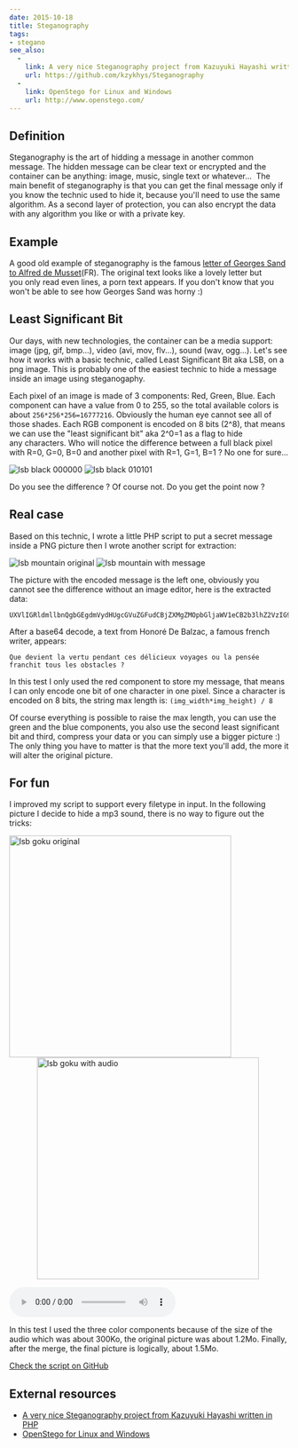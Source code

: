 ```yaml
---
date: 2015-10-18
title: Steganography
tags:
- stegano
see_also:
  -
    link: A very nice Steganography project from Kazuyuki Hayashi written in PHP
    url: https://github.com/kzykhys/Steganography
  -
    link: OpenStego for Linux and Windows
    url: http://www.openstego.com/
---
```

## Definition

Steganography is the art of hidding a message in another common message. 
The hidden message can be clear text or encrypted and the container can be anything: image, music, single text or whatever... 
The main benefit of steganography is that you can get the final message only if you know the technic used to hide it, because you'll need to use the same algorithm. 
As a second layer of protection, you can also encrypt the data with any algorithm you like or with a private key.

<!--more-->

## Example

A good old example of steganography is the famous [letter of Georges Sand to Alfred de Musset](http://5ko.free.fr/fr/sand.html)(FR). 
The original text looks like a lovely letter but you only read even lines, a porn text appears. 
If you don't know that you won't be able to see how Georges Sand was horny :)

## Least Significant Bit

Our days, with new technologies, the container can be a media support: image (jpg, gif, bmp...), video (avi, mov, flv...), sound (wav, ogg...). 
Let's see how it works with a basic technic, called Least Significant Bit aka LSB, on a png image. 
This is probably one of the easiest technic to hide a message inside an image using steganogaphy.

Each pixel of an image is made of 3 components: Red, Green, Blue. Each component can have a value from 0 to 255, so the total available colors is about `256*256*256=16777216`. 
Obviously the human eye cannot see all of those shades. 
Each RGB component is encoded on 8 bits (2^8), that means we can use the "least significant bit" aka 2^0=1 as a flag to hide any characters. 
Who will notice the difference between a full black pixel with R=0, G=0, B=0 and another pixel with R=1, G=1, B=1 ? No one for sure...

![lsb black 000000](/images/lsb-black-000000.png)
![lsb black 010101](/images/lsb-black-010101.png)

Do you see the difference ? Of course not. Do you get the point now ?

## Real case

Based on this technic, I wrote a little PHP script to put a secret message inside a PNG picture then I wrote another script for extraction:

![lsb mountain original](/images/lsb-mountain-empty.png)
![lsb mountain with message](/images/lsb-mountain-message.png)

The picture with the encoded message is the left one, obviously you cannot see the difference without an image editor, here is the extracted data:

```none
UXVlIGRldmllbnQgbGEgdmVydHUgcGVuZGFudCBjZXMgZMOpbGljaWV1eCB2b3lhZ2VzIG91IGxhIHBlbnPDqWUgZnJhbmNoaXQgdG91cyBsZXMgb2JzdGFjbGVzID8K
```

After a base64 decode, a text from Honoré De Balzac, a famous french writer, appears:

`Que devient la vertu pendant ces délicieux voyages ou la pensée franchit tous les obstacles ?`

In this test I only used the red component to store my message, that means I can only encode one bit of one character in one pixel. 
Since a character is encoded on 8 bits, the string max length is:
`(img_width*img_height) / 8`

Of course everything is possible to raise the max length, you can use the green and the blue components, you also use the second least significant bit and third, 
compress your data or you can simply use a bigger picture :) The only thing you have to matter is that the more text you'll add, the more it will alter the original picture.

## For fun

I improved my script to support every filetype in input. 
In the following picture I decide to hide a mp3 sound, there is no way to figure out the tricks:

<img src="/images/lsb-goku-empty.png" alt="lsb goku original" height="400" />
<img src="/images/lsb-goku-message.png" alt="lsb goku with audio" height="400" hspace="50" />

<audio src="/images/lsb-dbz.mp3" controls="controls"></audio>

In this test I used the three color components because of the size of the audio which was about 300Ko, the original picture was about 1.2Mo. 
Finally, after the merge, the final picture is logically, about 1.5Mo.  

[Check the script on GitHub](https://github.com/gwen001/php-stegano-lsb)


## External resources

- [A very nice Steganography project from Kazuyuki Hayashi written in PHP](https://github.com/kzykhys/Steganography)
- [OpenStego for Linux and Windows](http://www.openstego.com/)

